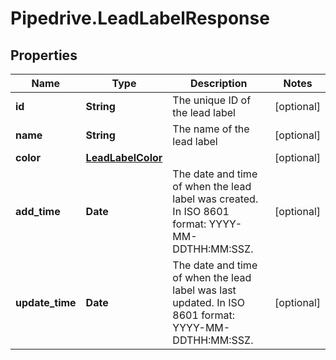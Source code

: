 # Pipedrive.LeadLabelResponse

## Properties

Name | Type | Description | Notes
------------ | ------------- | ------------- | -------------
**id** | **String** | The unique ID of the lead label | [optional] 
**name** | **String** | The name of the lead label | [optional] 
**color** | [**LeadLabelColor**](LeadLabelColor.md) |  | [optional] 
**add_time** | **Date** | The date and time of when the lead label was created. In ISO 8601 format: YYYY-MM-DDTHH:MM:SSZ. | [optional] 
**update_time** | **Date** | The date and time of when the lead label was last updated. In ISO 8601 format: YYYY-MM-DDTHH:MM:SSZ. | [optional] 


